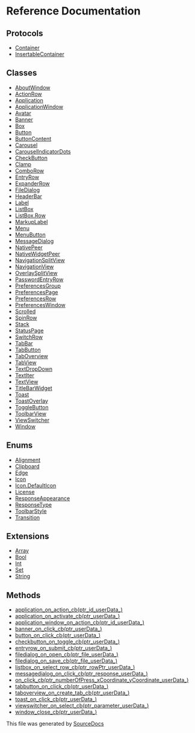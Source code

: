 # Reference Documentation

## Protocols

-   [Container](protocols/Container.md)
-   [InsertableContainer](protocols/InsertableContainer.md)

## Classes

-   [AboutWindow](classes/AboutWindow.md)
-   [ActionRow](classes/ActionRow.md)
-   [Application](classes/Application.md)
-   [ApplicationWindow](classes/ApplicationWindow.md)
-   [Avatar](classes/Avatar.md)
-   [Banner](classes/Banner.md)
-   [Box](classes/Box.md)
-   [Button](classes/Button.md)
-   [ButtonContent](classes/ButtonContent.md)
-   [Carousel](classes/Carousel.md)
-   [CarouselIndicatorDots](classes/CarouselIndicatorDots.md)
-   [CheckButton](classes/CheckButton.md)
-   [Clamp](classes/Clamp.md)
-   [ComboRow](classes/ComboRow.md)
-   [EntryRow](classes/EntryRow.md)
-   [ExpanderRow](classes/ExpanderRow.md)
-   [FileDialog](classes/FileDialog.md)
-   [HeaderBar](classes/HeaderBar.md)
-   [Label](classes/Label.md)
-   [ListBox](classes/ListBox.md)
-   [ListBox.Row](classes/ListBox.Row.md)
-   [MarkupLabel](classes/MarkupLabel.md)
-   [Menu](classes/Menu.md)
-   [MenuButton](classes/MenuButton.md)
-   [MessageDialog](classes/MessageDialog.md)
-   [NativePeer](classes/NativePeer.md)
-   [NativeWidgetPeer](classes/NativeWidgetPeer.md)
-   [NavigationSplitView](classes/NavigationSplitView.md)
-   [NavigationView](classes/NavigationView.md)
-   [OverlaySplitView](classes/OverlaySplitView.md)
-   [PasswordEntryRow](classes/PasswordEntryRow.md)
-   [PreferencesGroup](classes/PreferencesGroup.md)
-   [PreferencesPage](classes/PreferencesPage.md)
-   [PreferencesRow](classes/PreferencesRow.md)
-   [PreferencesWindow](classes/PreferencesWindow.md)
-   [Scrolled](classes/Scrolled.md)
-   [SpinRow](classes/SpinRow.md)
-   [Stack](classes/Stack.md)
-   [StatusPage](classes/StatusPage.md)
-   [SwitchRow](classes/SwitchRow.md)
-   [TabBar](classes/TabBar.md)
-   [TabButton](classes/TabButton.md)
-   [TabOverview](classes/TabOverview.md)
-   [TabView](classes/TabView.md)
-   [TextDropDown](classes/TextDropDown.md)
-   [TextIter](classes/TextIter.md)
-   [TextView](classes/TextView.md)
-   [TitleBarWidget](classes/TitleBarWidget.md)
-   [Toast](classes/Toast.md)
-   [ToastOverlay](classes/ToastOverlay.md)
-   [ToggleButton](classes/ToggleButton.md)
-   [ToolbarView](classes/ToolbarView.md)
-   [ViewSwitcher](classes/ViewSwitcher.md)
-   [Window](classes/Window.md)

## Enums

-   [Alignment](enums/Alignment.md)
-   [Clipboard](enums/Clipboard.md)
-   [Edge](enums/Edge.md)
-   [Icon](enums/Icon.md)
-   [Icon.DefaultIcon](enums/Icon.DefaultIcon.md)
-   [License](enums/License.md)
-   [ResponseAppearance](enums/ResponseAppearance.md)
-   [ResponseType](enums/ResponseType.md)
-   [ToolbarStyle](enums/ToolbarStyle.md)
-   [Transition](enums/Transition.md)

## Extensions

-   [Array](extensions/Array.md)
-   [Bool](extensions/Bool.md)
-   [Int](extensions/Int.md)
-   [Set](extensions/Set.md)
-   [String](extensions/String.md)

## Methods

-   [application_on_action_cb(ptr_id_userData_)](methods/application_on_action_cb(ptr_id_userData_).md)
-   [application_on_activate_cb(ptr_userData_)](methods/application_on_activate_cb(ptr_userData_).md)
-   [application_window_on_action_cb(ptr_id_userData_)](methods/application_window_on_action_cb(ptr_id_userData_).md)
-   [banner_on_click_cb(ptr_userData_)](methods/banner_on_click_cb(ptr_userData_).md)
-   [button_on_click_cb(ptr_userData_)](methods/button_on_click_cb(ptr_userData_).md)
-   [checkbutton_on_toggle_cb(ptr_userData_)](methods/checkbutton_on_toggle_cb(ptr_userData_).md)
-   [entryrow_on_submit_cb(ptr_userData_)](methods/entryrow_on_submit_cb(ptr_userData_).md)
-   [filedialog_on_open_cb(ptr_file_userData_)](methods/filedialog_on_open_cb(ptr_file_userData_).md)
-   [filedialog_on_save_cb(ptr_file_userData_)](methods/filedialog_on_save_cb(ptr_file_userData_).md)
-   [listbox_on_select_row_cb(ptr_rowPtr_userData_)](methods/listbox_on_select_row_cb(ptr_rowPtr_userData_).md)
-   [messagedialog_on_click_cb(ptr_response_userData_)](methods/messagedialog_on_click_cb(ptr_response_userData_).md)
-   [on_click_cb(ptr_numberOfPress_xCoordinate_yCoordinate_userData_)](methods/on_click_cb(ptr_numberOfPress_xCoordinate_yCoordinate_userData_).md)
-   [tabbutton_on_click_cb(ptr_userData_)](methods/tabbutton_on_click_cb(ptr_userData_).md)
-   [taboverview_on_create_tab_cb(ptr_userData_)](methods/taboverview_on_create_tab_cb(ptr_userData_).md)
-   [toast_on_click_cb(ptr_userData_)](methods/toast_on_click_cb(ptr_userData_).md)
-   [viewswitcher_on_select_cb(ptr_parameter_userData_)](methods/viewswitcher_on_select_cb(ptr_parameter_userData_).md)
-   [window_close_cb(ptr_userData_)](methods/window_close_cb(ptr_userData_).md)

This file was generated by [SourceDocs](https://github.com/eneko/SourceDocs)